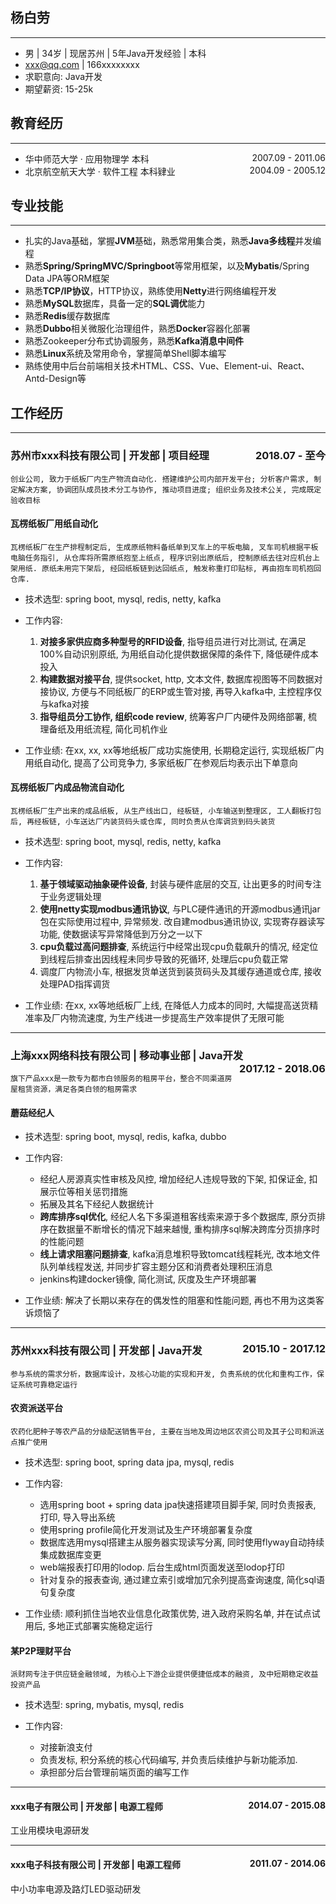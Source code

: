 ## 杨白劳
---
- 男 | 34岁 | 现居苏州 | 5年Java开发经验 | 本科
- xxx@qq.com | 166xxxxxxxx
- 求职意向: Java开发
- 期望薪资: 15-25k

## 教育经历
---
- 华中师范大学 · 应用物理学 本科<div style="float:right">2007.09 - 2011.06</div>
- 北京航空航天大学 · 软件工程 本科肄业<div style="float:right">2004.09 - 2005.12</div>

## 专业技能
---
- 扎实的Java基础，掌握**JVM**基础，熟悉常⽤集合类，熟悉**Java多线程**并发编程
- 熟悉**Spring/SpringMVC/Springboot**等常用框架，以及**Mybatis**/Spring Data JPA等ORM框架
- 熟悉**TCP/IP协议**，HTTP协议，熟练使用**Netty**进行网络编程开发
- 熟悉**MySQL**数据库，具备一定的**SQL调优**能力
- 熟悉**Redis**缓存数据库
- 熟悉**Dubbo**相关微服化治理组件，熟悉**Docker**容器化部署
- 熟悉Zookeeper分布式协调服务，熟悉**Kafka消息中间件**
- 熟悉**Linux**系统及常用命令，掌握简单Shell脚本编写
- 熟练使用中后台前端相关技术HTML、CSS、Vue、Element-ui、React、Antd-Design等

## 工作经历
---
### 苏州市xxx科技有限公司 | 开发部 | 项目经理<div style="float:right">2018.07 - 至今</div>
`创业公司, 致力于纸板厂内生产物流自动化. 搭建维护公司内部开发平台; 分析客户需求, 制定解决方案, 协调团队成员技术分工与协作, 推动项目进度; 组织业务及技术公关, 完成既定验收目标`

#### 瓦楞纸板厂用纸自动化
`瓦楞纸板厂在生产排程制定后, 生成原纸物料备纸单到叉车上的平板电脑, 叉车司机根据平板电脑任务指引, 从仓库将所需原纸抱至上纸点, 程序识别出原纸后, 控制原纸去往对应机台上架用纸. 原纸未用完下架后, 经回纸板链到达回纸点, 触发称重打印贴标, 再由抱车司机抱回仓库.`

- 技术选型: spring boot, mysql, redis, netty, kafka

- 工作内容:
  1. **对接多家供应商多种型号的RFID设备**, 指导组员进行对比测试, 在满足100%自动识别原纸, 为用纸自动化提供数据保障的条件下, 降低硬件成本投入
  2. **构建数据对接平台**, 提供socket, http, 文本文件, 数据库视图等不同数据对接协议, 方便与不同纸板厂的ERP或生管对接, 再导入kafka中, 主控程序仅与kafka对接
  3. **指导组员分工协作, 组织code review**, 统筹客户厂内硬件及网络部署, 梳理备纸及用纸流程, 简化司机作业

- 工作业绩: 在xx, xx, xx等地纸板厂成功实施使用, 长期稳定运行, 实现纸板厂内用纸自动化, 提高了公司竞争力, 多家纸板厂在参观后均表示出下单意向

#### 瓦楞纸板厂内成品物流自动化
`瓦楞纸板厂生产出来的成品纸板, 从生产线出口, 经板链, 小车输送到整理区, 工人翻板打包后, 再经板链, 小车送达厂内装货码头或仓库, 同时负责从仓库调货到码头装货`

- 技术选型: spring boot, mysql, redis, netty, kafka

- 工作内容:
    1. **基于领域驱动抽象硬件设备**, 封装与硬件底层的交互, 让出更多的时间专注于业务逻辑处理
    2. **使用netty实现modbus通讯协议**, 与PLC硬件通讯的开源modbus通讯jar包在实际使用过程中, 异常频发. 改自建modbus通讯协议, 实现寄存器读写功能, 使数据读写异常降低到万分之一以下
    3. **cpu负载过高问题排查**, 系统运行中经常出现cpu负载飙升的情况, 经定位到线程后排查出因线程未同步导致的死循环, 处理后cpu负载正常
    4. 调度厂内物流小车, 根据发货单送货到装货码头及其缓存通道或仓库, 接收处理PAD指挥调货

- 工作业绩: 在xx, xx等地纸板厂上线, 在降低人力成本的同时, 大幅提高送货精准率及厂内物流速度, 为生产线进一步提高生产效率提供了无限可能

---

### 上海xxx网络科技有限公司 | 移动事业部 | Java开发<div style="float:right">2017.12 - 2018.06</div>
`旗下产品xxx是一款专为都市白领服务的租房平台，整合不同渠道房屋租赁资源，满足各类白领的租房需求`

#### 蘑菇经纪人

- 技术选型: spring boot, mysql, redis, kafka, dubbo

- 工作内容:
  - 经纪人房源真实性审核及风控, 增加经纪人违规导致的下架, 扣保证金, 扣展示位等相关惩罚措施
  - 拓展及其名下经纪人数据统计
  - **跨库排序sql优化**, 经纪人名下多渠道租客线索来源于多个数据库, 原分页排序在数据量不断增长的情况下越来越慢, 重构排序sql解决跨库分页排序时的性能问题
  - **线上请求阻塞问题排查**, kafka消息堆积导致tomcat线程耗光, 改本地文件队列单线程发送, 并同步扩容主题分区和消费者处理积压消息
  - jenkins构建docker镜像, 简化测试, 灰度及生产环境部署 

- 工作业绩: 解决了长期以来存在的偶发性的阻塞和性能问题, 再也不用为这类客诉烦恼了

---

### 苏州xxx科技有限公司 | 开发部 | Java开发<div style="float:right">2015.10 - 2017.12</div>
`参与系统的需求分析，数据库设计，及核心功能的实现和开发, 负责系统的优化和重构工作，保证系统可靠稳定运行`

#### 农资派送平台
`农药化肥种子等农产品的分级配送销售平台, 主要在当地及周边地区农资公司及其子公司和派送点推广使用`

- 技术选型: spring boot, spring data jpa, mysql, redis

- 工作内容: 
  - 选用spring boot + spring data jpa快速搭建项目脚手架, 同时负责报表, 打印, 导入导出系统
  - 使用spring profile简化开发测试及生产环境部署复杂度
  - 数据库选用mysql搭建主从服务器实现读写分离, 同时使用flyway自动持续集成数据库变更
  - web端报表打印用的lodop. 后台生成html页面发送至lodop打印
  - 针对复杂的报表查询, 通过建立索引或增加冗余列提高查询速度, 简化sql语句复杂度

- 工作业绩: 顺利抓住当地农业信息化政策优势, 进入政府采购名单, 并在试点试用后, 多地正式部署实施稳定运行

#### 某P2P理财平台
`派财网专注于供应链金融领域, 为核心上下游企业提供便捷低成本的融资, 及中短期稳定收益投资产品`

- 技术选型: spring, mybatis, mysql, redis

- 工作内容:
  - 对接新浪支付
  - 负责发标, 积分系统的核心代码编写, 并负责后续维护与新功能添加.
  - 承担部分后台管理前端页面的编写工作

---

#### xxx电子有限公司 | 开发部 | 电源工程师<div style="float:right">2014.07 - 2015.08</div>
工业用模块电源研发

---

#### xxx电子科技有限公司 | 开发部 | 电源工程师<div style="float:right">2011.07 - 2014.06</div>
中小功率电源及路灯LED驱动研发
